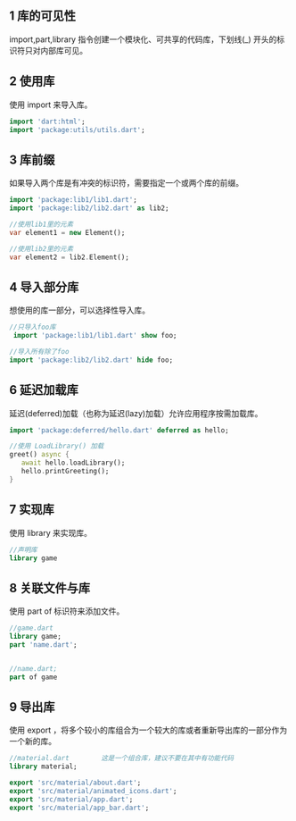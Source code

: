 ## 1 库的可见性
import,part,library 指令创建一个模块化、可共享的代码库，下划线(_) 开头的标识符只对内部库可见。

## 2 使用库
使用 import 来导入库。
```dart
import 'dart:html';
import 'package:utils/utils.dart';
```

## 3 库前缀
如果导入两个库是有冲突的标识符，需要指定一个或两个库的前缀。
```dart
import 'package:lib1/lib1.dart';
import 'package:lib2/lib2.dart' as lib2;

//使用lib1里的元素
var element1 = new Element();

//使用lib2里的元素
var element2 = lib2.Element();  

```

## 4 导入部分库
想使用的库一部分，可以选择性导入库。
```dart
//只导入foo库
 import 'package:lib1/lib1.dart' show foo;

//导入所有除了foo
import 'package:lib2/lib2.dart' hide foo;

```

## 6 延迟加载库
延迟(deferred)加载（也称为延迟(lazy)加载）允许应用程序按需加载库。
```dart
import 'package:deferred/hello.dart' deferred as hello;

//使用 LoadLibrary() 加载
greet() async {
   await hello.loadLibrary();
   hello.printGreeting();
}
```

## 7 实现库
使用 library 来实现库。
```dart
//声明库
library game

```

## 8 关联文件与库
使用 part of 标识符来添加文件。
```dart
//game.dart
library game;
part 'name.dart';


//name.dart;
part of game

```
## 9 导出库
使用 export ，将多个较小的库组合为一个较大的库或者重新导出库的一部分作为一个新的库。
```dart
//material.dart        这是一个组合库，建议不要在其中有功能代码  
library material;

export 'src/material/about.dart';
export 'src/material/animated_icons.dart';
export 'src/material/app.dart';
export 'src/material/app_bar.dart';

```



